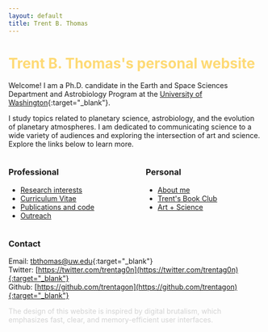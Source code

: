 ```yaml
---
layout: default
title: Trent B. Thomas
---
```

# <span id="title" class="color-animation">Trent B. Thomas's personal website</span>

Welcome! I am a Ph.D. candidate in the Earth and Space Sciences Department and Astrobiology Program at the [University of Washington](https://ess.uw.edu/people/trent-thomas/){:target="_blank"}.

I study topics related to planetary science, astrobiology, and the evolution of planetary atmospheres. I am dedicated to communicating science to a wide variety of audiences and exploring the intersection of art and science. Explore the links below to learn more.

<div style="display: flex; justify-content: space-between;">
    <div style="flex: 1; margin-right: 20px;">
        <h3>Professional</h3>
        <ul>
            <li><a href="pages/research_interests.html">Research interests</a></li>
            <li><a href="assets/tthomas_cv.pdf" target="_blank">Curriculum Vitae</a></li>
            <li><a href="pages/publications_and_code.html">Publications and code</a></li>
            <li><a href="pages/outreach.html">Outreach</a></li>
        </ul>
    </div>
    <div style="flex: 1; margin-left: 20px;">
        <h3>Personal</h3>
        <ul>
            <li><a href="pages/about.html">About me</a></li>
            <li><a href="pages/trents_book_club.html">Trent's Book Club</a></li>
            <li><a href="pages/creative_coding.html">Art + Science</a></li>
        </ul>
    </div>
</div>

### Contact

Email: [tbthomas@uw.edu](mailto:tbthomas@uw.edu){:target="_blank"} \
Twitter: [https://twitter.com/trentag0n](https://twitter.com/trentag0n){:target="_blank"} \
Github: [https://github.com/trentagon](https://github.com/trentagon){:target="_blank"}

<div style="color: lightgray;">
    The design of this website is inspired by digital brutalism, which emphasizes fast, clear, and memory-efficient user interfaces.
</div>

<style>
.color-animation {
    animation: colorChange 30s infinite; /* Animation name, duration, and iteration */
}

@keyframes colorChange {
    0% { color: #feda75; } /* Define colors at different keyframe percentages */
    25% { color: #fa7e1e, }
    50% { color: #d62976; }
    75% { color: #962fbf; }
    100% { color: #4f5bd5; }
}
</style>
